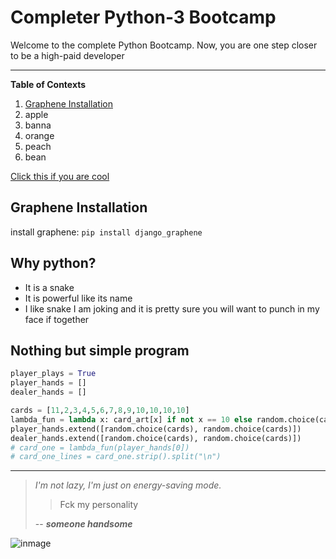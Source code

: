 # Completer Python-3 Bootcamp
Welcome to the complete Python Bootcamp. Now, you are one step closer to be a high-paid developer
___
**Table of Contexts**
1. [Graphene Installation](#graphene-installation)
1. apple
2. banna
3. orange
1. peach
1. bean

[Click this if you are cool](https://github.com/wolfman30/Complete_Python_3_Bootcamp-From-Zero-to-Hero/blob/main/README.md)

## Graphene Installation
install graphene: `pip install django_graphene`

## Why python?
- It is a snake
- It is powerful like its name
- I like snake
I am joking and it is pretty sure you will want to punch in my face if together

## Nothing but simple program
```py
player_plays = True
player_hands = []
dealer_hands = []

cards = [11,2,3,4,5,6,7,8,9,10,10,10,10]
lambda_fun = lambda x: card_art[x] if not x == 10 else random.choice(card_art[x])
player_hands.extend([random.choice(cards), random.choice(cards)])
dealer_hands.extend([random.choice(cards), random.choice(cards)])
# card_one = lambda_fun(player_hands[0])
# card_one_lines = card_one.strip().split("\n")
 ```
 ___
 > *I'm not lazy, I'm just on energy-saving mode.*
 >> Fck my personality 
 > 
 > -- <cite>**someone handsome**</cite>

![inmage]("C:\Users\User\OneDrive\Pictures\BlackJack6.jpg")
 
 

